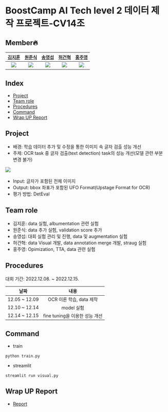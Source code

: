 # BoostCamp AI Tech level 2 데이터 제작 프로젝트-CV14조


## Member🔥
| [김지훈](https://github.com/kzh3010) | [원준식](https://github.com/JSJSWON) | [송영섭](https://github.com/gih0109) | [허건혁](https://github.com/GeonHyeock) | [홍주영](https://github.com/archemist-hong) |
| :-: | :-: | :-: | :-: | :-: |
| <img src="https://avatars.githubusercontent.com/kzh3010" width="100"> | <img src="https://avatars.githubusercontent.com/JSJSWON" width="100"> | <img src="https://avatars.githubusercontent.com/gih0109" width="100"> | <img src="https://avatars.githubusercontent.com/GeonHyeock" width="100"> | <img src="https://avatars.githubusercontent.com/archemist-hong" width="100"> |

## Index
* [Project](#project)
* [Team role](#team-role)
* [Procedures](#procedures)
* [Command](#command)
* [Wrap UP Report](#wrap-up-report)  

## Project

- 배경: 학습 데이터 추가 및 수정을 통한 이미지 속 글자 검출 성능 개선
- 주제: OCR task 중 글자 검출(text detection) task의 성능 개선(모델 관련 부분 변경 불가)

<img width="50%" src="./images/프로젝트개요(흰 배경).png"/>

- Input: 글자가 포함된 전체 이미지
- Output: bbox 좌표가 포함된 UFO Format(Upstage Format for OCR)
- 평가 방법: DetEval

## Team role
- 김지훈: data 실험, albumentation 관련 실험
- 원준식: data 추가 실험, validation score 추가
- 송영섭: 대회 실험 관리 및 진행, data 및 augmentation 실험
- 허건혁: data Visual 개발, data annotation merge 개발, straug 실험
- 홍주영: Opimization, TTA, data 관련 실험


## Procedures
대회 기간: 2022.12.08. ~ 2022.12.15.

| 날짜 | 내용 |
| :---: | :---: |
| 12.05 ~ 12.09 | OCR 이론 학습, data 제작
| 12.10 ~ 12.14 | model 실험
| 12.14 ~ 12.15 | fine tuning을 이용한 성능 개선

## Command

- train
```
python train.py
```

- streamlit
```
streamlit run visual.py
```

## Wrap UP Report
- [Report](https://www.notion.so/Wrap-Up-Report-CV-14-cd0961e6516c45dd97cc6535a8cb9586)
